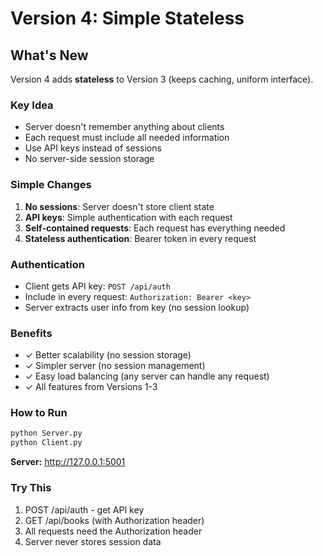 # Version 4: Simple Stateless

## What's New
Version 4 adds **stateless** to Version 3 (keeps caching, uniform interface).

### Key Idea
- Server doesn't remember anything about clients
- Each request must include all needed information
- Use API keys instead of sessions
- No server-side session storage

### Simple Changes
1. **No sessions**: Server doesn't store client state
2. **API keys**: Simple authentication with each request
3. **Self-contained requests**: Each request has everything needed
4. **Stateless authentication**: Bearer token in every request

### Authentication
- Client gets API key: `POST /api/auth`
- Include in every request: `Authorization: Bearer <key>`
- Server extracts user info from key (no session lookup)

### Benefits
- ✓ Better scalability (no session storage)
- ✓ Simpler server (no session management)
- ✓ Easy load balancing (any server can handle any request)
- ✓ All features from Versions 1-3

### How to Run
```bash
python Server.py
python Client.py
```

**Server:** http://127.0.0.1:5001

### Try This
1. POST /api/auth - get API key
2. GET /api/books (with Authorization header)
3. All requests need the Authorization header
4. Server never stores session data